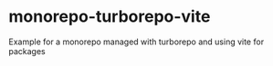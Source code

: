 # monorepo-turborepo-vite
Example for a monorepo managed with turborepo and using vite for packages
